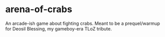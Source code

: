 arena-of-crabs
==============

An arcade-ish game about fighting crabs. Meant to be a prequel/warmup for Deosil Blessing, my gameboy-era TLoZ tribute.
